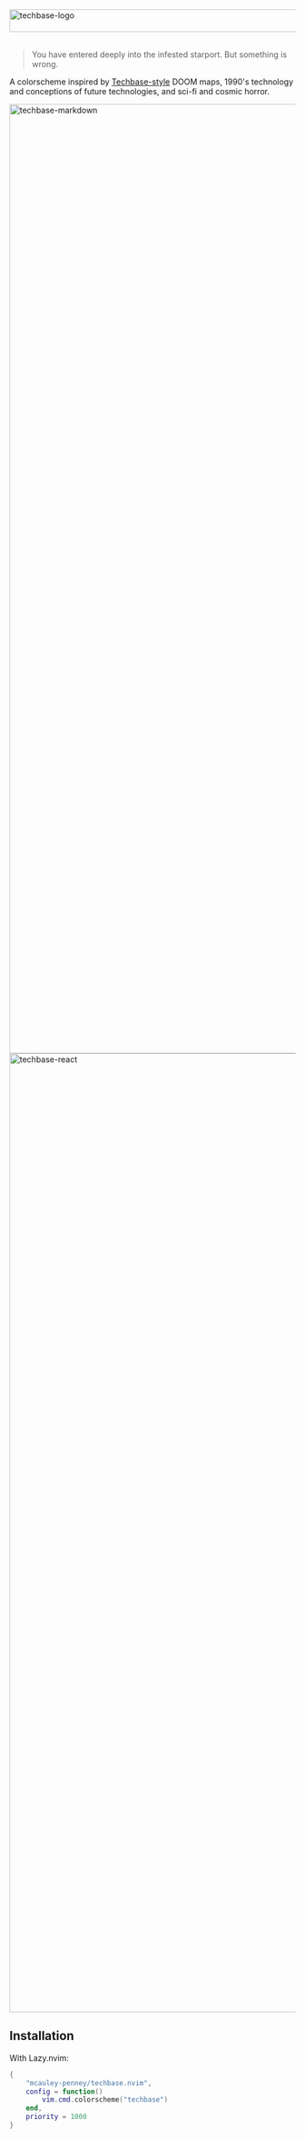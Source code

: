 <img width="535" height="40" alt="techbase-logo" src="https://github.com/user-attachments/assets/5d027d2f-e29e-4193-943c-6cc1ffbf3221" />

<br>
<br>

> You have entered deeply into the infested starport. But something is wrong.

A colorscheme inspired by [Techbase-style](https://doomwiki.org/wiki/Techbase_map) DOOM maps, 1990's technology and conceptions of future technologies, and sci-fi and cosmic horror.

<img width="2370" height="1673" alt="techbase-markdown" src="https://github.com/user-attachments/assets/98cfec31-039b-4916-a661-8cd5ca451601" />
<img width="2242" height="1690" alt="techbase-react" src="https://github.com/user-attachments/assets/cd31475d-8719-4f48-8e24-8b8dc7cba51e" />

## Installation

With Lazy.nvim:

```lua
{
    "mcauley-penney/techbase.nvim",
    config = function()
        vim.cmd.colorscheme("techbase")
    end,
    priority = 1000
}
```
